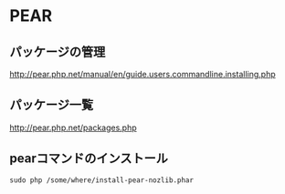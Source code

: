 ﻿# PEAR

## パッケージの管理
http://pear.php.net/manual/en/guide.users.commandline.installing.php

## パッケージ一覧
http://pear.php.net/packages.php

## pearコマンドのインストール

```clike
sudo php /some/where/install-pear-nozlib.phar
```
